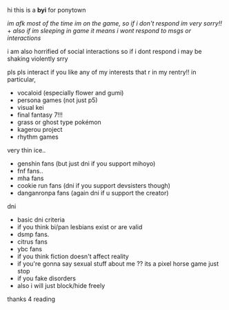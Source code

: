hi this is a **byi** for ponytown

*im afk most of the time im on the game, so if i don't respond im very sorry!!* +
*also if im sleeping in game it means i wont respond to msgs or interactions*

i am also horrified of social interactions so if i dont respond i may be shaking violently srry

pls pls interact if you like any of my interests that r in my rentry!! in particular,
- vocaloid (especially flower and gumi)
- persona games (not just p5)
- visual kei
- final fantasy 7!!!
- grass or ghost type pokémon
- kagerou project
- rhythm games

very thin ice.. 
- genshin fans (but just dni if you support mihoyo) 
- fnf fans.. 
- mha fans 
- cookie run fans (dni if you support devsisters though)
- danganronpa fans (again dni if u support the creator)

dni
- basic dni criteria
- if you think bi/pan lesbians exist or are valid
- dsmp fans.
- citrus fans
- ybc fans
- if you think fiction doesn't affect reality
- if you're gonna say sexual stuff about me ?? its a pixel horse game just stop
- if you fake disorders
- also i will just block/hide freely

thanks 4 reading 



